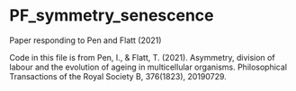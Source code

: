 # PF_symmetry_senescence
Paper responding to Pen and Flatt (2021)

Code in this file is from Pen, I., & Flatt, T. (2021). Asymmetry, division of labour and the evolution of ageing in multicellular organisms. Philosophical Transactions of the Royal Society B, 376(1823), 20190729.
